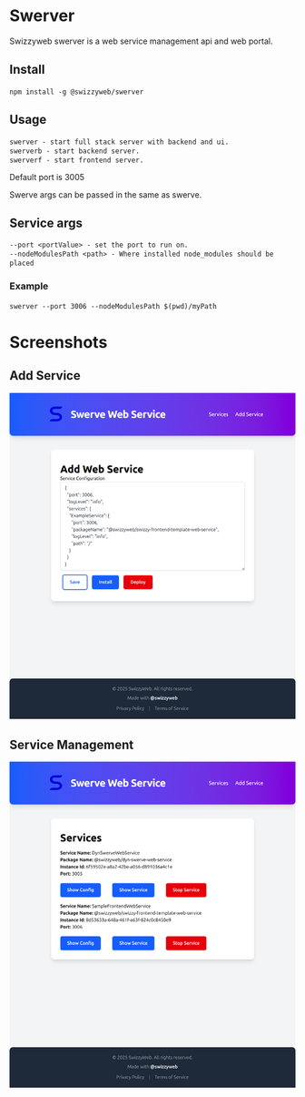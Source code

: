 # Swerver

Swizzyweb swerver is a web service management api and web portal.

## Install

```
npm install -g @swizzyweb/swerver
```

## Usage

```
swerver - start full stack server with backend and ui.
swerverb - start backend server.
swerverf - start frontend server.
```

Default port is 3005

Swerve args can be passed in the same as swerve.

## Service args

```
--port <portValue> - set the port to run on.
--nodeModulesPath <path> - Where installed node_modules should be placed
```

### Example

```
swerver --port 3006 --nodeModulesPath $(pwd)/myPath
```

# Screenshots

## Add Service

![Add service page of Swerver portal](https://raw.githubusercontent.com/swizzyweb/swerver/refs/heads/main/images/add_service.png)

## Service Management

![Service management page of Swerver portal](https://raw.githubusercontent.com/swizzyweb/swerver/refs/heads/main/images/manage_service.png)
